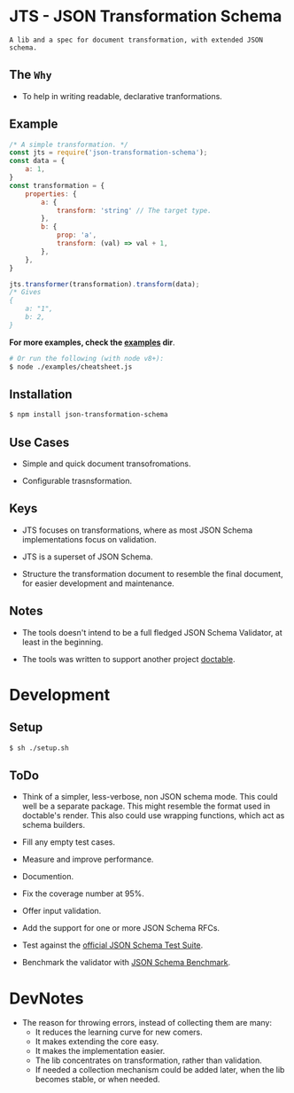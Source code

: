 # JTS - JSON Transformation Schema

	A lib and a spec for document transformation, with extended JSON schema.

## The `Why`

* To help in writing readable, declarative tranformations.

## Example
```js
/* A simple transformation. */
const jts = require('json-transformation-schema');
const data = {
	a: 1,
}
const transformation = {
	properties: {
		a: {
			transform: 'string' // The target type.
		},
		b: {
			prop: 'a',
			transform: (val) => val + 1,
		},
	},
}

jts.transformer(transformation).transform(data);
/* Gives
{
	a: "1",
	b: 2,
}
```
**For more examples, check the [examples](https://github.com/viswanathct/json-transformation-schema/tree/master/examples) dir**.
```sh
# Or run the following (with node v8+):
$ node ./examples/cheatsheet.js
```

## Installation
```sh
$ npm install json-transformation-schema
```

## Use Cases

* Simple and quick document transofromations.

* Configurable trasnsformation.

## Keys

* JTS focuses on transformations, where as most JSON Schema implementations focus on validation.

* JTS is a superset of JSON Schema.

* Structure the transformation document to resemble the final document, for easier development and maintenance.

## Notes

* The tools doesn't intend to be a full fledged JSON Schema Validator, at least in the beginning.

* The tools was written to support another project [doctable](https://github.com/viswanathct/doctable).

# Development

## Setup
```sh
$ sh ./setup.sh
```

## ToDo

* Think of a simpler, less-verbose, non JSON schema mode. This could well be a separate package. This might resemble the format used in doctable's render. This also could use wrapping functions, which act as schema builders.

* Fill any empty test cases.

* Measure and improve performance.

* Documention.

* Fix the coverage number at 95%.

* Offer input validation.

* Add the support for one or more JSON Schema RFCs.

* Test against the [official JSON Schema Test Suite](https://github.com/json-schema-org/JSON-Schema-Test-Suite).

* Benchmark the validator with [JSON Schema Benchmark](https://github.com/ebdrup/json-schema-benchmark).

# DevNotes

* The reason for throwing errors, instead of collecting them are many:
	* It reduces the learning curve for new comers.
	* It makes extending the core easy.
	* It makes the implementation easier.
	* The lib concentrates on transformation, rather than validation.
	* If needed a collection mechanism could be added later, when the lib becomes stable, or when needed.
